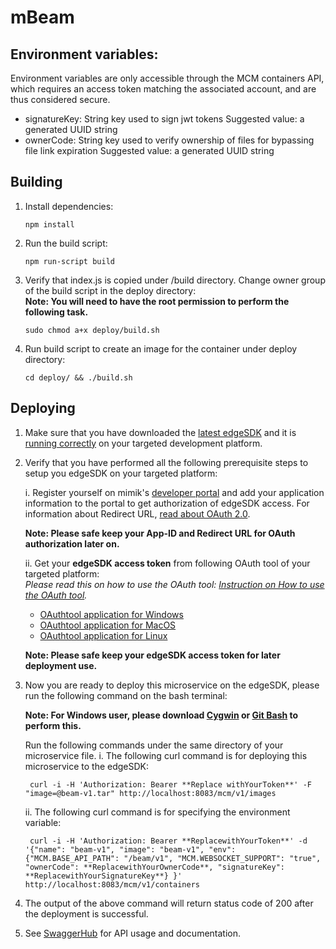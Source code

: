 # mBeam
## Environment variables:
  Environment variables are only accessible through the MCM containers API, which requires an access token matching the associated account, and are thus considered secure.
  * signatureKey: String key used to sign jwt tokens
    Suggested value: a generated UUID string
  * ownerCode: String key used to verify ownership of files for bypassing file link expiration
    Suggested value: a generated UUID string

## Building
1. Install dependencies:
    ```
    npm install
    ```
2. Run the build script:
    ```
    npm run-script build
    ```
3. Verify that index.js is copied under /build directory. Change owner group of the build script in the deploy directory:<br/>
  **Note: You will need to have the root permission to perform the following task.**
    ```
    sudo chmod a+x deploy/build.sh
    ```
4. Run build script to create an image for the container under deploy directory:
    ```
    cd deploy/ && ./build.sh
    ```

## Deploying
1. Make sure that you have downloaded the [latest edgeSDK](https://github.com/mimikgit/edgeSDK/releases) and it is [running correctly](https://github.com/mimikgit/edgeSDK/wiki) on your targeted development platform.

2. Verify that you have performed all the following prerequisite steps to setup you edgeSDK on your targeted platform:

    i. Register yourself on mimik's [developer portal](https://developer.mimik.com/docs/getting-started/developeraccount) and add your application information to the portal to get authorization of edgeSDK access. For information about Redirect URL, [read about OAuth 2.0](https://developer.okta.com/blog/2018/04/10/oauth-authorization-code-grant-type).

    **Note: Please safe keep your App-ID and Redirect URL for OAuth authorization later on.**

    ii. Get your **edgeSDK access token** from following OAuth tool of your targeted platform:<br/>
      *Please read this on how to use the OAuth tool: [Instruction on How to use the OAuth tool](https://github.com/mimikgit/edgeSDK/tree/master/tools/oauthtool).*
      * [OAuthtool application for Windows](https://github.com/mimikgit/oauthtool/releases/download/v1.1.0/mimik.OAuth.tool.Setup.1.1.0.exe)
      * [OAuthtool application for MacOS](https://github.com/mimikgit/oauthtool/releases/download/v1.1.0/mimik.OAuth.tool-1.1.0.dmg)
      * [OAuthtool application for Linux](https://github.com/mimikgit/oauthtool/releases/download/v1.1.0/mimik-oauth-tool-1.1.0-x86_64.AppImage)

    **Note: Please safe keep your edgeSDK access token for later deployment use.**

3. Now you are ready to deploy this microservice on the edgeSDK, please run the following command on the bash terminal: 

    **Note: For Windows user, please download [Cygwin](https://cygwin.com/install.html) or [Git Bash](https://git-scm.com/downloads) to perform this.**

    Run the following commands under the same directory of your microservice file.
    i. The following curl command is for deploying this microservice to the edgeSDK:

        curl -i -H 'Authorization: Bearer **Replace withYourToken**' -F "image=@beam-v1.tar" http://localhost:8083/mcm/v1/images

    ii. The following curl command is for specifying the environment variable:

        curl -i -H 'Authorization: Bearer **ReplacewithYourToken**' -d '{"name": "beam-v1", "image": "beam-v1", "env": {"MCM.BASE_API_PATH": "/beam/v1", "MCM.WEBSOCKET_SUPPORT": "true", "ownerCode": **ReplacewithYourOwnerCode**, "signatureKey": **ReplacewithYourSignatureKey**} }' http://localhost:8083/mcm/v1/containers

4. The output of the above command will return status code of 200 after the deployment is successful.

5. See [SwaggerHub](https://app.swaggerhub.com/apis-docs/mimik/mBeam) for API usage and documentation.